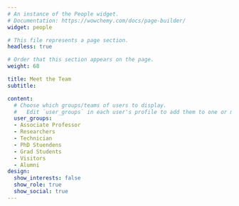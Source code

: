 ```yaml
---
# An instance of the People widget.
# Documentation: https://wowchemy.com/docs/page-builder/
widget: people

# This file represents a page section.
headless: true

# Order that this section appears on the page.
weight: 68

title: Meet the Team
subtitle:

content:
  # Choose which groups/teams of users to display.
  #   Edit `user_groups` in each user's profile to add them to one or more of these groups.
  user_groups:
  - Associate Professor
  - Researchers
  - Technician
  - PhD Stuendens
  - Grad Students
  - Visitors
  - Alumni
design:
  show_interests: false
  show_role: true
  show_social: true
---
```


